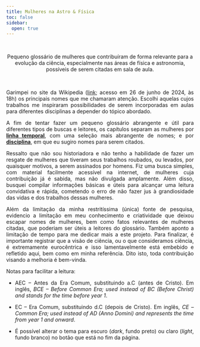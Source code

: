 ```yaml
---
title: Mulheres na Astro & Física
toc: false
sidebar:
  open: true
---
```


<br>

<div align="center">

Pequeno glossário de mulheres que contribuíram de forma relevante para a evolução da ciência, especialmente nas áreas de física e astronomia, possíveis de serem citadas em sala de aula.

</div>

<br>

<div align="justify">

Garimpei no site da Wikipedia ([link](https://en.wikipedia.org/wiki/Timeline_of_women_in_science); acesso em 26 de junho de 2024, às 18h) os principais nomes que me chamaram atenção. Escolhi aquelas cujos trabalhos me inspiraram possibilidades de serem incorporadas em aulas para diferentes disciplinas a depender do tópico abordado.

A fim de tentar fazer um pequeno glossário abrangente e útil para diferentes tipos de buscas e leitores, os capítulos separam as mulheres por [**linha temporal**](https://michele-bc.github.io/mulheres-astroefisica/docs/temporal/), com uma seleção mais abrangente de nomes; e por [**disciplina**](https://michele-bc.github.io/mulheres-astroefisica/docs/disciplina/), em que eu sugiro nomes para serem citados.

Ressalto que não sou historiadora e não tenho a habilidade de fazer um resgate de mulheres que tiveram seus trabalhos roubados, ou levados, por quaisquer motivos, a serem assinados por homens. Fiz uma busca simples, com material facilmente acessível na internet, de mulheres cuja contribuição já é sabida, mas não divulgada amplamente. Além disso, busquei compilar informações básicas e úteis para alcançar uma leitura convidativa e rápida, cometendo o erro de não fazer jus à grandiosidade das vidas e dos trabalhos dessas mulheres.

Além da limitação da minha restritíssima (única) fonte de pesquisa, evidencio a limitação em meu conhecimento e criatividade que deixou escapar nomes de mulheres, bem como fatos relevantes de mulheres citadas, que poderiam ser úteis a leitores do glossário. Também aponto a limitação de tempo para me dedicar mais a este projeto. Para finalizar, é importante registrar que a visão de ciência, ou o que consideramos ciência, é extremamente eurocêntrica e isso lamentavelmente está embebido e refletido aqui, bem como em minha referência. Dito isto, toda contribuição visando a melhoria é bem-vinda.

Notas para facilitar a leitura:

* AEC – Antes da Era Comum, substituindo a.C (antes de Cristo). Em inglês, _BCE – Before Common Era; used instead of BC (Before Christ) and stands for the time before year 1_.

* EC – Era Comum, substituindo d.C (depois de Cristo). Em inglês, _CE – Common Era; used instead of AD (Anno Domini) and represents the time from year 1 and onward_.

* É possível alterar o tema para escuro (_dark_, fundo preto) ou claro (_light_, fundo branco) no botão que está no fim da página.

</div>
